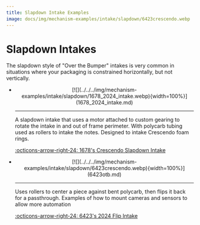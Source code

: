 ```yaml
---
title: Slapdown Intake Examples
image: docs/img/mechanism-examples/intake/slapdown/6423crescendo.webp
---
```


# Slapdown Intakes

The slapdown style of "Over the Bumper" intakes is very common in situations where your packaging is constrained horizontally, but not vertically.

<div class="grid cards" markdown>

-   <center>[![](../../../img/mechanism-examples/intake/slapdown/1678_2024_intake.webp){width=100%}](1678_2024_intake.md)</center>

    ---

    A slapdown intake that uses a motor attached to custom gearing to rotate the intake in and out of frame perimeter. With polycarb tubing used as rollers to intake the notes. Designed to intake Crescendo foam rings.
    
    [:octicons-arrow-right-24: 1678's Crescendo Slapdown Intake](1678_2024_intake.md)

-   <center>[![](../../../img/mechanism-examples/intake/slapdown/6423crescendo.webp){width=100%}](6423otb.md)</center>

    ---

    Uses rollers to center a piece against bent polycarb, then flips it back for a passthrough. Examples of how to mount cameras and sensors to allow more automation
    
    [:octicons-arrow-right-24: 6423's 2024 Flip Intake](6423otb.md)

</div>